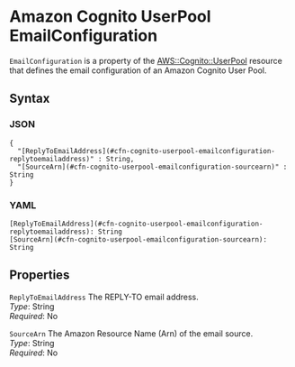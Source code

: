 # Amazon Cognito UserPool EmailConfiguration<a name="aws-properties-cognito-userpool-emailconfiguration"></a>

`EmailConfiguration` is a property of the [AWS::Cognito::UserPool](aws-resource-cognito-userpool.md) resource that defines the email configuration of an Amazon Cognito User Pool\.

## Syntax<a name="aws-properties-cognito-userpool-emailconfiguration-syntax"></a>

### JSON<a name="aws-properties-cognito-userpool-emailconfiguration-syntax.json"></a>

```
{
  "[ReplyToEmailAddress](#cfn-cognito-userpool-emailconfiguration-replytoemailaddress)" : String,
  "[SourceArn](#cfn-cognito-userpool-emailconfiguration-sourcearn)" : String
}
```

### YAML<a name="aws-properties-cognito-userpool-emailconfiguration-syntax.yaml"></a>

```
[ReplyToEmailAddress](#cfn-cognito-userpool-emailconfiguration-replytoemailaddress): String
[SourceArn](#cfn-cognito-userpool-emailconfiguration-sourcearn): String
```

## Properties<a name="aws-properties-cognito-userpool-emailconfiguration-properties"></a>

`ReplyToEmailAddress`  <a name="cfn-cognito-userpool-emailconfiguration-replytoemailaddress"></a>
The REPLY\-TO email address\.  
*Type*: String  
*Required*: No

`SourceArn`  <a name="cfn-cognito-userpool-emailconfiguration-sourcearn"></a>
The Amazon Resource Name \(Arn\) of the email source\.  
*Type*: String  
*Required*: No